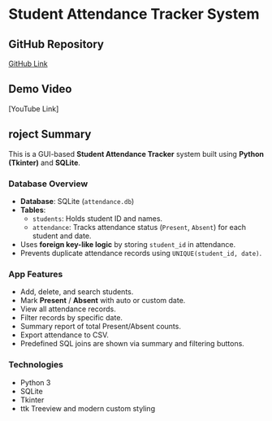 # Student Attendance Tracker System

## GitHub Repository
[GitHub Link](https://github.com/aakreety/StudentAttendanceTracker)

## Demo Video
[YouTube Link]

## roject Summary

This is a GUI-based **Student Attendance Tracker** system built using **Python (Tkinter)** and **SQLite**.

### Database Overview
- **Database**: SQLite (`attendance.db`)
- **Tables**:
  - `students`: Holds student ID and names.
  - `attendance`: Tracks attendance status (`Present`, `Absent`) for each student and date.
- Uses **foreign key-like logic** by storing `student_id` in attendance.
- Prevents duplicate attendance records using `UNIQUE(student_id, date)`.

###  App Features
- Add, delete, and search students.
- Mark **Present** / **Absent** with auto or custom date.
- View all attendance records.
- Filter records by specific date.
- Summary report of total Present/Absent counts.
- Export attendance to CSV.
- Predefined SQL joins are shown via summary and filtering buttons.

### Technologies
- Python 3
- SQLite
- Tkinter
- ttk Treeview and modern custom styling


